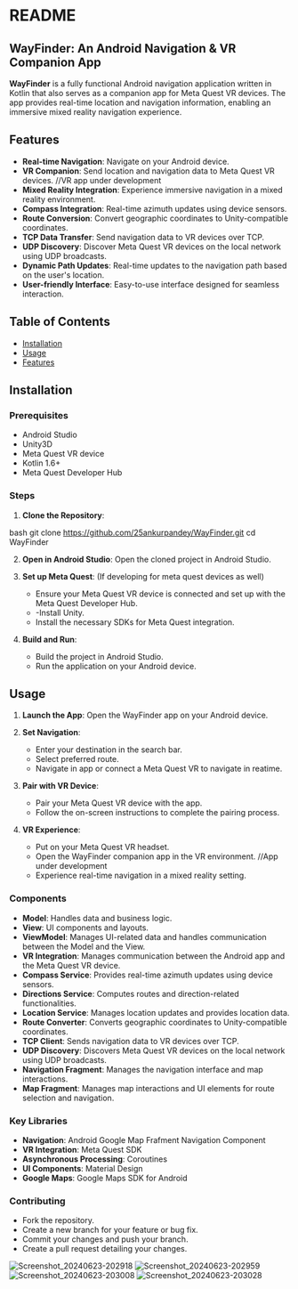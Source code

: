 # README

## WayFinder: An Android Navigation & VR Companion App

**WayFinder** is a fully functional Android navigation application written in Kotlin that also serves as a companion app for Meta Quest VR devices. The app provides real-time location and navigation information, enabling an immersive mixed reality navigation experience.

## Features

- **Real-time Navigation**: Navigate on your Android device.
- **VR Companion**: Send location and navigation data to Meta Quest VR devices.  //VR app under development
- **Mixed Reality Integration**: Experience immersive navigation in a mixed reality environment.
- **Compass Integration**: Real-time azimuth updates using device sensors.
- **Route Conversion**: Convert geographic coordinates to Unity-compatible coordinates.
- **TCP Data Transfer**: Send navigation data to VR devices over TCP.
- **UDP Discovery**: Discover Meta Quest VR devices on the local network using UDP broadcasts.
- **Dynamic Path Updates**: Real-time updates to the navigation path based on the user's location.
- **User-friendly Interface**: Easy-to-use interface designed for seamless interaction.

## Table of Contents

- [Installation](#installation)
- [Usage](#usage)
- [Features](#features)

## Installation

### Prerequisites

- Android Studio
- Unity3D
- Meta Quest VR device
- Kotlin 1.6+
- Meta Quest Developer Hub

### Steps

1. **Clone the Repository**:
   
bash
   git clone https://github.com/25ankurpandey/WayFinder.git
   cd WayFinder
   
2. **Open in Android Studio**:
   Open the cloned project in Android Studio.

3. **Set up Meta Quest**: (If developing for meta quest devices as well)
   - Ensure your Meta Quest VR device is connected and set up with the Meta Quest Developer Hub.
   - -Install Unity.
   - Install the necessary SDKs for Meta Quest integration.

4. **Build and Run**:
   - Build the project in Android Studio.
   - Run the application on your Android device.

## Usage

1. **Launch the App**:
   Open the WayFinder app on your Android device.

2. **Set Navigation**:
   - Enter your destination in the search bar.
   - Select preferred route.
   - Navigate in app or connect a Meta Quest VR to navigate in reatime.
    
3. **Pair with VR Device**:
   - Pair your Meta Quest VR device with the app.
   - Follow the on-screen instructions to complete the pairing process.

4. **VR Experience**:
   - Put on your Meta Quest VR headset.
   - Open the WayFinder companion app in the VR environment.  //App under development
   - Experience real-time navigation in a mixed reality setting.


### Components

- **Model**: Handles data and business logic.
- **View**: UI components and layouts.
- **ViewModel**: Manages UI-related data and handles communication between the Model and the View.
- **VR Integration**: Manages communication between the Android app and the Meta Quest VR device.
- **Compass Service**: Provides real-time azimuth updates using device sensors.
- **Directions Service**: Computes routes and direction-related functionalities.
- **Location Service**: Manages location updates and provides location data.
- **Route Converter**: Converts geographic coordinates to Unity-compatible coordinates.
- **TCP Client**: Sends navigation data to VR devices over TCP.
- **UDP Discovery**: Discovers Meta Quest VR devices on the local network using UDP broadcasts.
- **Navigation Fragment**: Manages the navigation interface and map interactions.
- **Map Fragment**: Manages map interactions and UI elements for route selection and navigation.

### Key Libraries

- **Navigation**: Android Google Map Frafment Navigation Component
- **VR Integration**: Meta Quest SDK
- **Asynchronous Processing**: Coroutines
- **UI Components**: Material Design
- **Google Maps**: Google Maps SDK for Android


### Contributing

- Fork the repository.
- Create a new branch for your feature or bug fix.
- Commit your changes and push your branch.
- Create a pull request detailing your changes.

![Screenshot_20240623-202918](https://github.com/25ankurpandey/Wayfinder/assets/98592023/4f5b30e6-d69b-4bbd-8157-426374bf8d73)
![Screenshot_20240623-202959](https://github.com/25ankurpandey/Wayfinder/assets/98592023/1e794a8d-bdf1-4289-b63a-1bf9847f74ab)
![Screenshot_20240623-203008](https://github.com/25ankurpandey/Wayfinder/assets/98592023/c60d8afc-0970-4108-89a0-611cff549bf7)
![Screenshot_20240623-203028](https://github.com/25ankurpandey/Wayfinder/assets/98592023/89d7a4ff-3125-47df-864d-55fd3e63a5cb)


